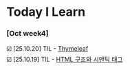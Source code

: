# Today I Learn


### [Oct week4]
☑️ [25.10.20] TIL - [Thymeleaf](https://github.com/100-hours-a-week/james-til/blob/d4d7b6f0e811acdc711487340746dbd2abb3ae1c/Oct/%5B25.10.20%5D%20Thymeleaf.md)  
☑️ [25.10.19] TIL - [HTML 구조와 시맨틱 태그](https://github.com/100-hours-a-week/james-til/blob/eb9b4d640623f55f8cce148096d99fed2e5f0d1c/Oct/%5B25.10.19%5D%20Frontend%20Fundamentals.md)

